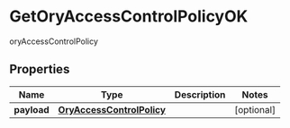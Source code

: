

# GetOryAccessControlPolicyOK

oryAccessControlPolicy
## Properties

Name | Type | Description | Notes
------------ | ------------- | ------------- | -------------
**payload** | [**OryAccessControlPolicy**](OryAccessControlPolicy.md) |  |  [optional]



